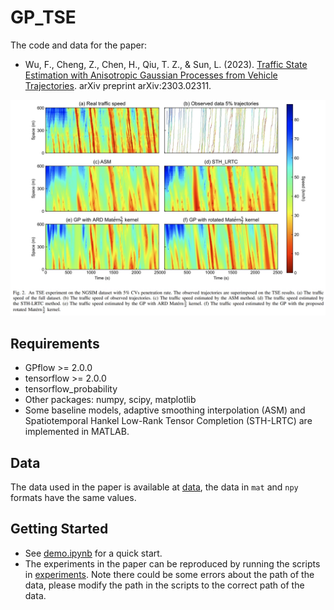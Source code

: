 # GP_TSE
The code and data for the paper:

- Wu, F., Cheng, Z., Chen, H., Qiu, T. Z., & Sun, L. (2023). [Traffic State Estimation with Anisotropic Gaussian Processes from Vehicle Trajectories](https://arxiv.org/abs/2303.02311). arXiv preprint arXiv:2303.02311.

![image](data//intro.png)

## Requirements
- GPflow >= 2.0.0
- tensorflow >= 2.0.0
- tensorflow_probability
- Other packages: numpy, scipy, matplotlib
- Some baseline models, adaptive smoothing interpolation (ASM) and Spatiotemporal Hankel Low-Rank Tensor Completion (STH-LRTC) are implemented in MATLAB.

## Data
The data used in the paper is available at [data](data//), the data in `mat` and `npy` formats have the same values.

## Getting Started
- See [demo.ipynb](demo.ipynb) for a quick start.
- The experiments in the paper can be reproduced by running the scripts in [experiments](experiments//). Note there could be some errors about the path of the data, please modify the path in the scripts to the correct path of the data.


